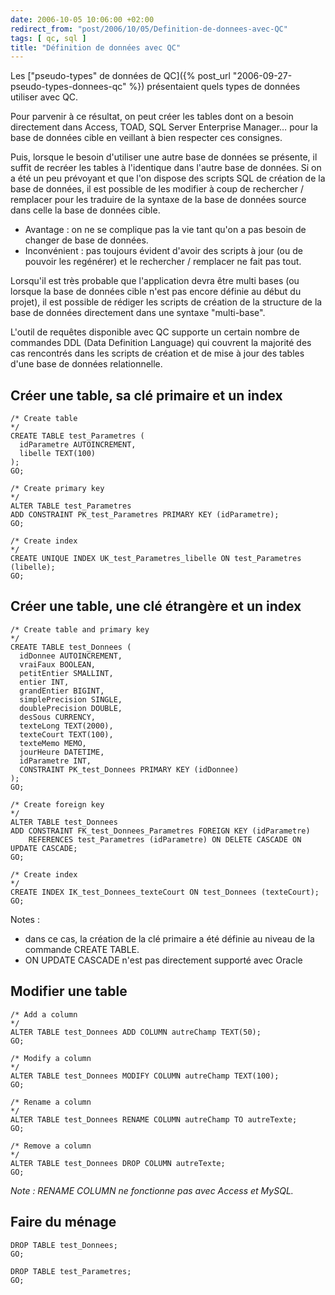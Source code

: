 ```yaml
---
date: 2006-10-05 10:06:00 +02:00
redirect_from: "post/2006/10/05/Definition-de-donnees-avec-QC"
tags: [ qc, sql ]
title: "Définition de données avec QC"
---
```


Les ["pseudo-types"
de données de QC]({% post_url "2006-09-27-pseudo-types-donnees-qc" %}) présentaient quels types de données utiliser avec QC.

Pour parvenir à ce résultat, on peut créer les tables dont on a besoin
directement dans Access, TOAD, SQL Server Enterprise Manager… pour la base de
données cible en veillant à bien respecter ces consignes.

Puis, lorsque le besoin d'utiliser une autre base de données se présente, il
suffit de recréer les tables à l'identique dans l'autre base de données. Si on
a été un peu prévoyant et que l'on dispose des scripts SQL de création de la
base de données, il est possible de les modifier à coup de rechercher /
remplacer pour les traduire de la syntaxe de la base de données source dans
celle la base de données cible.

* Avantage : on ne se complique pas la vie tant qu'on a pas besoin de changer
de base de données.
* Inconvénient : pas toujours évident d'avoir des scripts à jour (ou de
pouvoir les regénérer) et le rechercher / remplacer ne fait pas tout.

Lorsqu'il est très probable que l'application devra être multi bases (ou
lorsque la base de données cible n'est pas encore définie au début du projet),
il est possible de rédiger les scripts de création de la structure de la base
de données directement dans une syntaxe "multi-base".

L'outil de requêtes disponible avec QC supporte un certain nombre de
commandes DDL (Data Definition Language) qui couvrent la majorité des cas
rencontrés dans les scripts de création et de mise à jour des tables d'une base
de données relationnelle.

## Créer une table, sa clé primaire et un index

```
/* Create table
*/
CREATE TABLE test_Parametres (
  idParametre AUTOINCREMENT,
  libelle TEXT(100)
);
GO;

/* Create primary key
*/
ALTER TABLE test_Parametres
ADD CONSTRAINT PK_test_Parametres PRIMARY KEY (idParametre);
GO;

/* Create index
*/
CREATE UNIQUE INDEX UK_test_Parametres_libelle ON test_Parametres (libelle);
GO;
```

## Créer une table, une clé étrangère et un index

```
/* Create table and primary key
*/
CREATE TABLE test_Donnees (
  idDonnee AUTOINCREMENT,
  vraiFaux BOOLEAN,
  petitEntier SMALLINT,
  entier INT,
  grandEntier BIGINT,
  simplePrecision SINGLE,
  doublePrecision DOUBLE,
  desSous CURRENCY,
  texteLong TEXT(2000),
  texteCourt TEXT(100),
  texteMemo MEMO,
  jourHeure DATETIME,
  idParametre INT,
  CONSTRAINT PK_test_Donnees PRIMARY KEY (idDonnee)
);
GO;

/* Create foreign key
*/
ALTER TABLE test_Donnees
ADD CONSTRAINT FK_test_Donnees_Parametres FOREIGN KEY (idParametre)
    REFERENCES test_Parametres (idParametre) ON DELETE CASCADE ON UPDATE CASCADE;
GO;

/* Create index
*/
CREATE INDEX IK_test_Donnees_texteCourt ON test_Donnees (texteCourt);
GO;
```

Notes :

* dans ce cas, la création de la clé primaire a été définie au niveau de la
commande CREATE TABLE.
* ON UPDATE CASCADE n'est pas directement supporté avec Oracle

## Modifier une table

```
/* Add a column
*/
ALTER TABLE test_Donnees ADD COLUMN autreChamp TEXT(50);
GO;

/* Modify a column
*/
ALTER TABLE test_Donnees MODIFY COLUMN autreChamp TEXT(100);
GO;

/* Rename a column
*/
ALTER TABLE test_Donnees RENAME COLUMN autreChamp TO autreTexte;
GO;

/* Remove a column
*/
ALTER TABLE test_Donnees DROP COLUMN autreTexte;
GO;
```

*Note : RENAME COLUMN ne fonctionne pas avec Access et MySQL.*

## Faire du ménage

```
DROP TABLE test_Donnees;
GO;

DROP TABLE test_Parametres;
GO;
```
